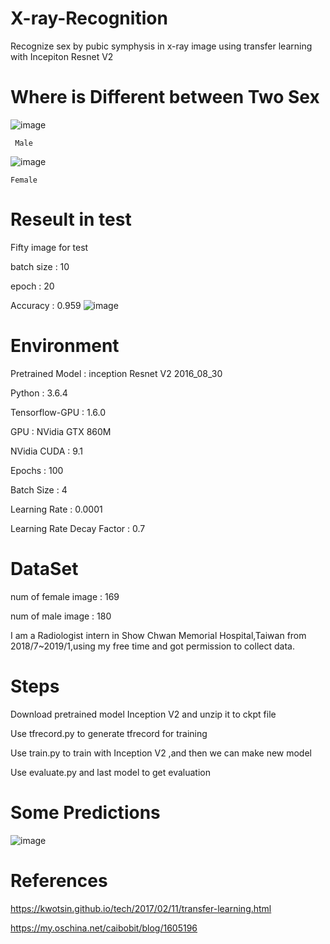# X-ray-Recognition
Recognize sex by  pubic symphysis in x-ray image using transfer learning with Incepiton Resnet V2

# Where is Different between Two Sex

![image](https://github.com/que4155/X-ray-Recognition/blob/master/picture/19y_m_0581123.jpg)

     Male  
![image](https://github.com/que4155/X-ray-Recognition/blob/master/picture/20y_f_1865012.jpg)
     
    Female
# Reseult in test
 Fifty image for test
 
 batch size : 10
 
 epoch : 20
 
 Accuracy : 0.959
 ![image](https://github.com/que4155/X-ray-Recognition/blob/master/picture/ac.png)
# Environment 
Pretrained Model : inception Resnet V2 2016_08_30

Python : 3.6.4

Tensorflow-GPU : 1.6.0

GPU : NVidia GTX 860M

NVidia CUDA : 9.1

Epochs : 100

Batch Size : 4

Learning Rate : 0.0001

Learning Rate Decay Factor : 0.7
# DataSet
num of female image : 169

num of male image : 180

I am a Radiologist intern in Show Chwan Memorial Hospital,Taiwan from 2018/7~2019/1,using my free time and got permission to collect data.

# Steps
Download pretrained model Inception V2 and unzip it to ckpt file

Use tfrecord.py to generate tfrecord for training

Use train.py to train with Inception V2 ,and then we can make new model

Use evaluate.py and last model to get evaluation 

# Some Predictions
![image](https://github.com/que4155/X-ray-Recognition/blob/master/picture/predict.png)

# References
https://kwotsin.github.io/tech/2017/02/11/transfer-learning.html

https://my.oschina.net/caibobit/blog/1605196
